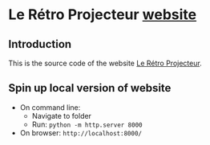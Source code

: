 # Le Rétro Projecteur [website](https://leretroprojecteur.com/)

## Introduction
This is the source code of the website [Le Rétro Projecteur](https://leretroprojecteur.com/).

## Spin up local version of website
- On command line:
  - Navigate to folder
  - Run: `python -m http.server 8000`
- On browser: `http://localhost:8000/`
